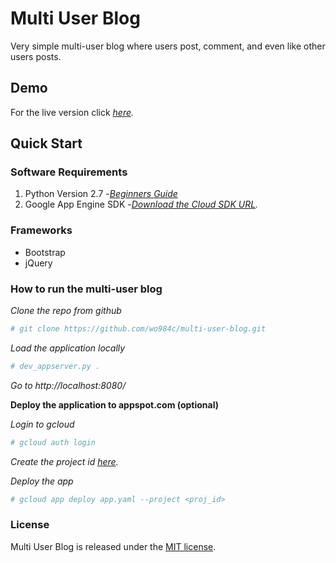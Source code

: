 # Multi User Blog

Very simple multi-user blog where users post, comment, and even like other users posts. 

## Demo

For the live version click _[here](https://wo984c-mublog.appspot.com)._

## Quick Start
### Software Requirements
1. Python Version 2.7 -_[Beginners Guide](https://wiki.python.org/moin/BeginnersGuide/Download)_
2. Google App Engine SDK -_[Download the Cloud SDK URL](https://cloud.google.com/appengine/docs/standard/python/download)._

### Frameworks
* Bootstrap
* jQuery

### How to run the multi-user blog

_Clone the repo from github_
``` sh
# git clone https://github.com/wo984c/multi-user-blog.git
```
_Load the application locally_
``` sh
# dev_appserver.py .
```

_Go to http://localhost:8080/_

**Deploy the application to appspot.com (optional)**

_Login to gcloud_

``` sh
# gcloud auth login
```

_Create the project id [here](https://console.cloud.google.com/)._

_Deploy the app_

``` sh
# gcloud app deploy app.yaml --project <proj_id>
```

### License

Multi User Blog is released under the [MIT license](https://github.com/wo984c/multi-user-blog/blob/master/LICENSE.txt).



